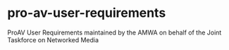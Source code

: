 # pro-av-user-requirements
ProAV User Requirements maintained by the AMWA on behalf of the Joint Taskforce on Networked Media
